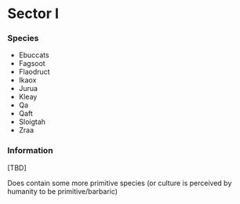 # Sector I #

### Species ###

- Ebuccats
- Fagsoot
- Flaodruct
- Ikaox
- Jurua
- Kleay
- Qa
- Qaft
- Sloigtah
- Zraa

### Information ###

[TBD]

Does contain some more primitive species (or culture is perceived by humanity to be primitive/barbaric)
